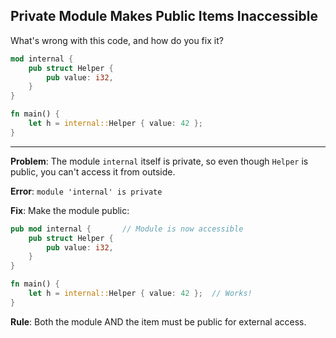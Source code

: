 ## Private Module Makes Public Items Inaccessible

What's wrong with this code, and how do you fix it?

```rust
mod internal {           
    pub struct Helper {  
        pub value: i32,
    }
}

fn main() {
    let h = internal::Helper { value: 42 };
}
```

---

**Problem**: The module `internal` itself is private, so even though `Helper` is public, you can't access it from outside.

**Error**: `module 'internal' is private`

**Fix**: Make the module public:
```rust
pub mod internal {       // Module is now accessible
    pub struct Helper {
        pub value: i32,
    }
}

fn main() {
    let h = internal::Helper { value: 42 };  // Works!
}
```

**Rule**: Both the module AND the item must be public for external access.

